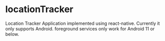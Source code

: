 # locationTracker
Location Tracker Application implemented using react-native. 
Currently it only supports Android. 
foreground services only work for Android 11 or below.
